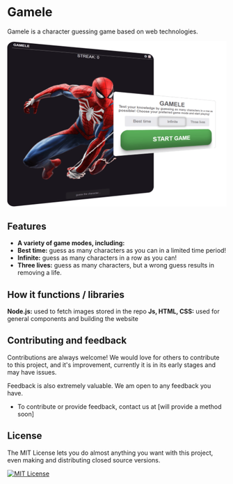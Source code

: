# Gamele
 Gamele is a character guessing game based on web technologies.

<p align="center">
  <img src="img/gamele_preview.png" alt="Gamele Preview">
</p>

## Features

- **A variety of game modes, including:**
- **Best time:** guess as many characters as you can in a limited time period!
- **Infinite:** guess as many characters in a row as you can!
- **Three lives:** guess as many characters, but a wrong guess results in removing a life.

## How it functions / libraries

**Node.js:** used to fetch images stored in the repo
**Js, HTML, CSS:** used for general components and building the website

## Contributing and feedback

Contributions are always welcome! We would love for others to contribute to this project, and it's improvement, currently it is in its early stages and may have issues.

Feedback is also extremely valuable. We am open to any feedback you have.

- To contribute or provide feedback, contact us at [will provide a method soon]

## License

The MIT License lets you do almost anything you want with this project, even making and distributing closed source versions.

[![MIT License](https://img.shields.io/badge/License-MIT-green.svg)](https://choosealicense.com/licenses/mit/)
